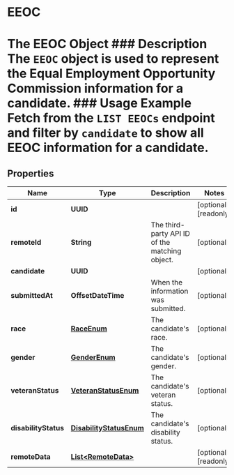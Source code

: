 

# EEOC

# The EEOC Object ### Description The `EEOC` object is used to represent the Equal Employment Opportunity Commission information for a candidate. ### Usage Example Fetch from the `LIST EEOCs` endpoint and filter by `candidate` to show all EEOC information for a candidate.

## Properties

Name | Type | Description | Notes
------------ | ------------- | ------------- | -------------
**id** | **UUID** |  |  [optional] [readonly]
**remoteId** | **String** | The third-party API ID of the matching object. |  [optional]
**candidate** | **UUID** |  |  [optional]
**submittedAt** | **OffsetDateTime** | When the information was submitted. |  [optional]
**race** | [**RaceEnum**](RaceEnum.md) | The candidate&#39;s race. |  [optional]
**gender** | [**GenderEnum**](GenderEnum.md) | The candidate&#39;s gender. |  [optional]
**veteranStatus** | [**VeteranStatusEnum**](VeteranStatusEnum.md) | The candidate&#39;s veteran status. |  [optional]
**disabilityStatus** | [**DisabilityStatusEnum**](DisabilityStatusEnum.md) | The candidate&#39;s disability status. |  [optional]
**remoteData** | [**List&lt;RemoteData&gt;**](RemoteData.md) |  |  [optional] [readonly]



